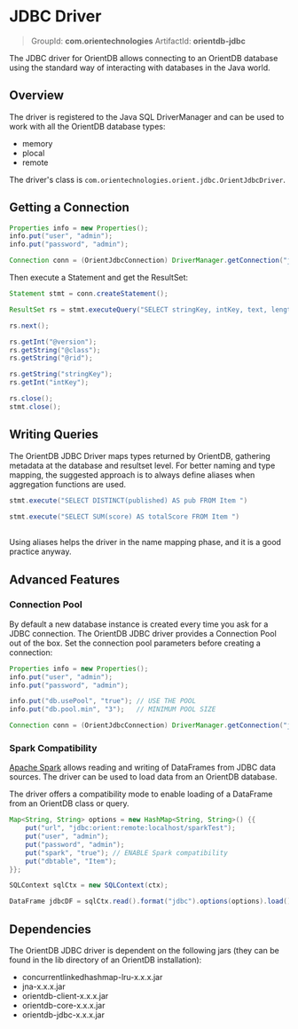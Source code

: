 
# JDBC Driver
> GroupId: **com.orientechnologies** ArtifactId: **orientdb-jdbc**

The JDBC driver for OrientDB allows connecting to an OrientDB database using the standard way of interacting with databases in the Java world.

## Overview

The driver is registered to the Java SQL DriverManager and can be used to work with all the OrientDB database types:
- memory
- plocal
- remote

The driver's class is ```com.orientechnologies.orient.jdbc.OrientJdbcDriver```.

## Getting a Connection

```java
Properties info = new Properties();
info.put("user", "admin");
info.put("password", "admin");

Connection conn = (OrientJdbcConnection) DriverManager.getConnection("jdbc:orient:remote:localhost/test", info);
```

Then execute a Statement and get the ResultSet:

```java
Statement stmt = conn.createStatement();

ResultSet rs = stmt.executeQuery("SELECT stringKey, intKey, text, length, date FROM Item");

rs.next();

rs.getInt("@version");
rs.getString("@class");
rs.getString("@rid");

rs.getString("stringKey");
rs.getInt("intKey");

rs.close();
stmt.close();
```

## Writing Queries

The OrientDB JDBC Driver maps types returned by OrientDB, gathering metadata at the database and resultset level. For better naming and type mapping, the suggested approach is to always define aliases when aggregation functions are used.
 
```java
stmt.execute("SELECT DISTINCT(published) AS pub FROM Item ")
 
stmt.execute("SELECT SUM(score) AS totalScore FROM Item ")
 
```

Using aliases helps the driver in the name mapping phase, and it is a good practice anyway.

## Advanced Features

### Connection Pool
By default a new database instance is created every time you ask for a JDBC connection. The OrientDB JDBC driver provides a Connection Pool out of the box. Set the connection pool parameters before creating a connection:

```java
Properties info = new Properties();
info.put("user", "admin");
info.put("password", "admin");

info.put("db.usePool", "true"); // USE THE POOL
info.put("db.pool.min", "3");   // MINIMUM POOL SIZE

Connection conn = (OrientJdbcConnection) DriverManager.getConnection("jdbc:orient:remote:localhost/test", info);
```

### Spark Compatibility

[Apache Spark](http://spark.apache.org/) allows reading and writing of DataFrames from JDBC data sources. 
The driver can be used to load data from an OrientDB database.
 
The driver offers a compatibility mode to enable loading of a DataFrame from an OrientDB class or query. 

```java
Map<String, String> options = new HashMap<String, String>() {{
    put("url", "jdbc:orient:remote:localhost/sparkTest");
    put("user", "admin");
    put("password", "admin");
    put("spark", "true"); // ENABLE Spark compatibility
    put("dbtable", "Item");
}};

SQLContext sqlCtx = new SQLContext(ctx);

DataFrame jdbcDF = sqlCtx.read().format("jdbc").options(options).load();
```

## Dependencies
The OrientDB JDBC driver is dependent on the following jars (they can be found in the lib directory of an OrientDB installation):
- concurrentlinkedhashmap-lru-x.x.x.jar
- jna-x.x.x.jar
- orientdb-client-x.x.x.jar
- orientdb-core-x.x.x.jar
- orientdb-jdbc-x.x.x.jar

